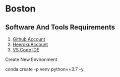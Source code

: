 # Boston

## Software And Tools Requirements
1. [Github Account](http://github.com)
2. [HeerokuAccount](http://heroku.com)
2. [VS Code IDE](http:/code.visualstudio.com/)

Create New Environment

conda create -p venv python==3.7 -y
